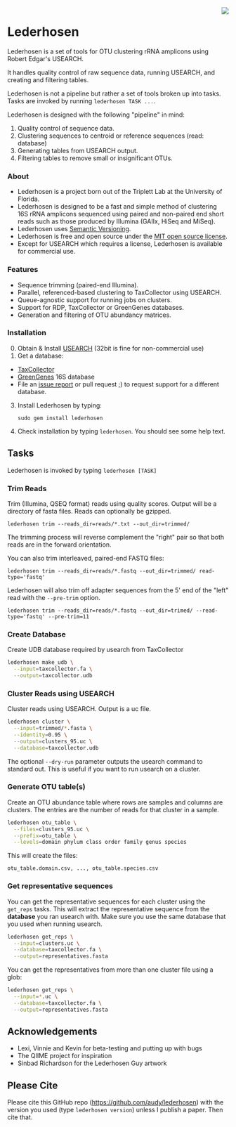 <img src="http://d.pr/i/26Js+#.png" align="right">

# Lederhosen

Lederhosen is a set of tools for OTU clustering rRNA amplicons using Robert Edgar's USEARCH.

It handles quality control of raw sequence data, running USEARCH, and creating and filtering tables.

Lederhosen is not a pipeline but rather a set of tools broken up into tasks. Tasks are invoked by running `lederhosen TASK ...`.

Lederhosen is designed with the following "pipeline" in mind:

1. Quality control of sequence data.
2. Clustering sequences to centroid or reference sequences (read: database)
3. Generating tables from USEARCH output.
4. Filtering tables to remove small or insignificant OTUs.

### About

- Lederhosen is a project born out of the Triplett Lab at the University of Florida.
- Lederhosen is designed to be a fast and simple method of clustering 16S rRNA amplicons sequenced
using paired and non-paired end short reads such as those produced by Illumina (GAIIx, HiSeq and MiSeq).
- Lederhosen uses [Semantic Versioning](http://semver.org/).
- Lederhosen is free and open source under the [MIT open source license](http://opensource.org/licenses/mit-license.php/).
- Except for USEARCH which requires a license, Lederhosen is available for commercial use.

### Features

- Sequence trimming (paired-end Illumina).
- Parallel, referenced-based clustering to TaxCollector using USEARCH.
- Queue-agnostic support for running jobs on clusters.
- Support for RDP, TaxCollector or GreenGenes databases.
- Generation and filtering of OTU abundancy matrices.

### Installation

0. Obtain & Install [USEARCH](http://www.drive5.com/) (32bit is fine for non-commercial use)
2. Get a database:
  - [TaxCollector](http://github.com/audy/taxcollector)
  - [GreenGenes](http://greengenes.lbl.gov) 16S database
  - File an [issue report](https://github.com/audy/lederhosen/issues) or pull request ;) to request support for a different database.
3. Install Lederhosen by typing:

    `sudo gem install lederhosen`
4. Check installation by typing `lederhosen`. You should see some help text.

## Tasks

Lederhosen is invoked by typing `lederhosen [TASK]`

### Trim Reads

Trim (Illumina, QSEQ format) reads using quality scores. Output will be a directory of fasta files. Reads can optionally be gzipped.

    lederhosen trim --reads_dir=reads/*.txt --out_dir=trimmed/

The trimming process will reverse complement the "right" pair so that both reads are in the forward orientation.

You can also trim interleaved, paired-end FASTQ files:

    lederhosen trim --reads_dir=reads/*.fastq --out_dir=trimmed/ read-type='fastq'

Lederhosen will also trim off adapter sequences from the 5' end of the "left" read with the `--pre-trim` option.

    lederhosen trim --reads_dir=reads/*.fastq --out_dir=trimed/ --read-type='fastq' --pre-trim=11

### Create Database

Create UDB database required by usearch from TaxCollector

```bash
lederhosen make_udb \
  --input=taxcollector.fa \
  --output=taxcollector.udb
```

### Cluster Reads using USEARCH

Cluster reads using USEARCH. Output is a uc file.

```bash
lederhosen cluster \
  --input=trimmed/*.fasta \
  --identity=0.95 \
  --output=clusters_95.uc \
  --database=taxcollector.udb
```

The optional `--dry-run` parameter outputs the usearch command to standard out. This is useful if you want to run usearch on a cluster.

### Generate OTU table(s)

Create an OTU abundance table where rows are samples and columns are clusters. The entries are the number of reads for that cluster in a sample.

```bash
lederhosen otu_table \
  --files=clusters_95.uc \
  --prefix=otu_table \
  --levels=domain phylum class order family genus species
```

This will create the files:

    otu_table.domain.csv, ..., otu_table.species.csv

### Get representative sequences

You can get the representative sequences for each cluster using the `get_reps` tasks. This will extract the representative sequence from
the __database__ you ran usearch with. Make sure you use the same database that you used when running usearch.

```bash
lederhosen get_reps \
  --input=clusters.uc \
  --database=taxcollector.fa \
  --output=representatives.fasta
```

You can get the representatives from more than one cluster file using a glob:

```bash
lederhosen get_reps \
  --input=*.uc \
  --database=taxcollector.fa \
  --output=representatives.fasta
```

## Acknowledgements

- Lexi, Vinnie and Kevin for beta-testing and putting up with bugs
- The QIIME project for inspiration
- Sinbad Richardson for the Lederhosen Guy artwork

## Please Cite

Please cite this GitHub repo (https://github.com/audy/lederhosen) with the version you used (type `lederhosen version`) unless I publish a paper. Then cite that.
